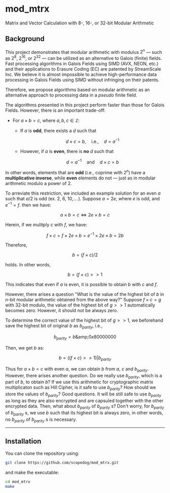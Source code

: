 # mod_mtrx
Matrix and Vector Calculation with 8-, 16-, or 32-bit Modular Arithmetic

## Background

This project demonstrates that modular arithmetic with modulus $2^n$ — such as $2^8$, $2^{16}$, or $2^{32}$ — can be utilized as an alternative to Galois (finite) fields.
Fast processing algorithms in Galois Fields using SIMD (AVX, NEON, etc.) and their applications to Erasure Coding (EC) are patented by StreamScale Inc.
We believe it is almost impossible to achieve high-performance data processing in Galois Fields using SIMD without infringing on their patents.

Therefore, we propose algorithms based on modular arithmetic as an alternative approach to processing data in a *pseudo* finite field.

The algorithms presented in this project perform faster than those for Galois Fields. However, there is an important trade-off:

- For $a \times b = c$, where $a, b, c \in \mathbb{Z}$:
  - If $a$ is **odd**, there exists a $d$ such that

    $$d \times c = b, \quad \text{i.e.,} \quad d = a^{-1}$$

  - However, if $a$ is **even**, there is **no** $d$ such that

    $$d = a^{-1} \quad \text{and} \quad d \times c = b$$

In other words, elements that are **odd** (i.e., coprime with $2^n$) have a **multiplicative inverse**, while **even** elements do not — just as in modular arithmetic modulo a power of 2.

To arreviate this restriction, we included an example solution for an even $a$ such that $a / 2$ is odd (ex. 2, 6, 10,....).
Suppose $a = 2e$, where $e$ is odd, and $e^{-1} = f$. then we have:

$$a \times b = c \Leftrightarrow 2e \times b = c$$

Herein, if we mulitply $c$ with $f$, we have: 

$$f \times c = f \times 2e \times b = e^{-1} \times 2e \times b = 2b$$

Therefore,

$$b = (f \times c) / 2$$

holds. In other words,

$$b = (f \times c) >> 1$$

This indicates that even if $a$ is even, it is possible to obtain $b$ with $c$ and $f$.

However, there arises a question "What is the value of the highest bit of $b$ in $n$-bit modular arithmetic obtained from the above way?" Suppose $f \times c = g$ with 32-bit modulo, the value of the highest bit of $g >> 1$ automatically becomes zero.
However, it should not be always zero.

To determine the correct value of the highest bit of $g >> 1$, we beforehand save the highest bit of original $b$ as $b_{parity}$, i.e.,

$$b_{parity} = b \text{&amp;} 0x80000000$$

Then, we get $b$ as:

$$b =  ((f \times c) >> 1) | b_{parity}$$

Thus for $a \times b = c$ with even $a$, we can obtain $b$ from $a$, $c$ and $b_{parity}$.
However, there arises another question. Do we really use $b_{parity}$, which is a part of $b$, to obtain $b$? If we use this arithmetic for cryptographic matrix multiplicaton such as Hill Cipher, is it safe to use $b_{parity}$? How should we store the values of $b_{parity}$? Good questions. It will be still safe to use $b_{parity}$ as long as they are also encrypted and are capsuled together with the other encrypted data. Then, what about $b_{parity}$ of $b_{parity}$ s? Don't worry, for $b_{parity}$ of $b_{parity}$ s, we use $b$ such that its highest bit is always zero, in other words, no $b_{parity}$ of $b_{parity}$ s is necessary.


---

## Installation

You can clone the repository using:

```sh
git clone https://github.com/scopedog/mod_mtrx.git
```

and make the executable:

```sh
cd mod_mtrx
make
```


